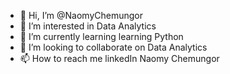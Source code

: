 - 👋 Hi, I’m @NaomyChemungor
- 👀 I’m interested in Data Analytics
- 🌱 I’m currently learning learning Python
- 💞️ I’m looking to collaborate on Data Analytics
- 📫 How to reach me linkedIn Naomy Chemungor

<!---
NaomyChemungor/NaomyChemungor is a ✨ special ✨ repository because its `README.md` (this file) appears on your GitHub profile.
You can click the Preview link to take a look at your changes.
--->

